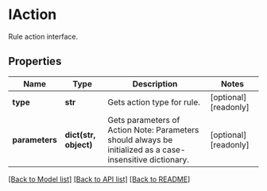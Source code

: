 # IAction

Rule action interface.
## Properties
Name | Type | Description | Notes
------------ | ------------- | ------------- | -------------
**type** | **str** | Gets action type for rule. | [optional] [readonly] 
**parameters** | **dict(str, object)** | Gets parameters of Action  Note: Parameters should always be initialized as a case-insensitive dictionary. | [optional] [readonly] 

[[Back to Model list]](../README.md#documentation-for-models) [[Back to API list]](../README.md#documentation-for-api-endpoints) [[Back to README]](../README.md)


